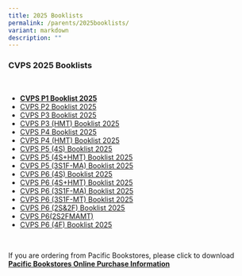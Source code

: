 ```yaml
---
title: 2025 Booklists
permalink: /parents/2025booklists/
variant: markdown
description: ""
---
```

### **CVPS 2025 Booklists**
<br>

* [**CVPS P1 Booklist 2025**](/files/2025%20Booklists/CVPSP1_Booklist_2025.pdf)
* [CVPS P2 Booklist 2025](/files/2025%20Booklists/CVPS_P2_Booklist_2025.pdf)
* [CVPS P3 Booklist 2025](/files/2025%20Booklists/CVPS_P3_Booklist_2025.pdf)
* [CVPS P3 (HMT) Booklist 2025](/files/2025%20Booklists/CVPS_P3__HMT__Bookloist_2025.pdf)
* [CVPS P4 Booklist 2025](/files/2025%20Booklists/CVPS_P4_Booklist_2025.pdf)
* [CVPS P4 (HMT) Booklist 2025](/files/2025%20Booklists/CVPS_P4__HMT__Booklist_2025.pdf)
* [CVPS P5 (4S) Booklist 2025](/files/2025%20Booklists/CVPS_P5__4S__Booklist_2025.pdf)
* [CVPS P5 (4S+HMT) Booklist 2025](/files/2025%20Booklists/CVPS_P5__4S_HMT__Booklist_2025.pdf)
* [CVPS P5 (3S1F-MA) Booklist 2025](/files/2025%20Booklists/CVPS_P5__3S1F_MA__Booklist_2025.pdf)
* [CVPS P6 (4S) Booklist 2025](/files/2025%20Booklists/CVPS_P6__4S__Booklist_2025.pdf)
* [CVPS P6 (4S+HMT) Booklist 2025](/files/2025%20Booklists/CVPS_P6__4S_HMT__Booklist_2025.pdf)
* [CVPS P6 (3S1F-MA) Booklist 2025](/files/2025%20Booklists/CVPS_P6__3S1F_MA__Booklist_2025.pdf)
* [CVPS P6 (3S1F-MT) Booklist 2025](/files/2025%20Booklists/CVPS_P6__3S1F_MT__Booklist_2025.pdf)
* [CVPS P6 (2S&amp;2F) Booklist 2025](/files/2025%20Booklists/CVPS_P6__2S_2F__Booklist_2025.pdf)
* [CVPS P6(2S2FMAMT)](/files/2025%20Booklists/CVPS_P6_2S2FMAMT_.pdf)
* [CVPS P6 (4F) Booklist 2025](/files/2025%20Booklists/CVPS_P6__4F__Booklist_2025.pdf)


<br>

If you are ordering from Pacific Bookstores, please click to download<br>
[**Pacific Bookstores Online Purchase Information**](/files/2025%20Booklists/CVPS_Online_Purchase_Info_2024.pdf)